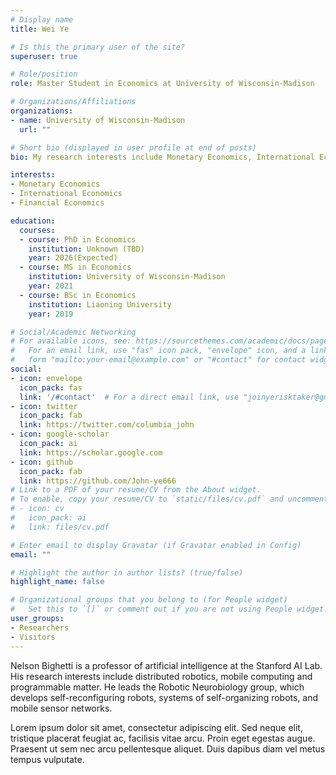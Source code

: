 ```yaml
---
# Display name
title: Wei Ye

# Is this the primary user of the site?
superuser: true

# Role/position
role: Master Student in Economics at University of Wisconsin-Madison

# Organizations/Affiliations
organizations:
- name: University of Wisconsin-Madison
  url: ""

# Short bio (displayed in user profile at end of posts)
bio: My research interests include Monetary Economics, International Economics, and Search Theory.

interests:
- Monetary Economics
- International Economics
- Financial Economics

education:
  courses:
  - course: PhD in Economics
    institution: Unknown (TBD)
    year: 2026(Expected)
  - course: MS in Economics
    institution: University of Wisconsin-Madison
    year: 2021
  - course: BSc in Economics
    institution: Liaoning University
    year: 2019

# Social/Academic Networking
# For available icons, see: https://sourcethemes.com/academic/docs/page-builder/#icons
#   For an email link, use "fas" icon pack, "envelope" icon, and a link in the
#   form "mailto:your-email@example.com" or "#contact" for contact widget.
social:
- icon: envelope
  icon_pack: fas
  link: '/#contact'  # For a direct email link, use "joinyerisktaker@gmail.com".
- icon: twitter
  icon_pack: fab
  link: https://twitter.com/columbia_john
- icon: google-scholar
  icon_pack: ai
  link: https://scholar.google.com
- icon: github
  icon_pack: fab
  link: https://github.com/John-ye666
# Link to a PDF of your resume/CV from the About widget.
# To enable, copy your resume/CV to `static/files/cv.pdf` and uncomment the lines below.
# - icon: cv
#   icon_pack: ai
#   link: files/cv.pdf

# Enter email to display Gravatar (if Gravatar enabled in Config)
email: ""

# Highlight the author in author lists? (true/false)
highlight_name: false

# Organizational groups that you belong to (for People widget)
#   Set this to `[]` or comment out if you are not using People widget.
user_groups:
- Researchers
- Visitors
---
```


Nelson Bighetti is a professor of artificial intelligence at the Stanford AI Lab. His research interests include distributed robotics, mobile computing and programmable matter. He leads the Robotic Neurobiology group, which develops self-reconfiguring robots, systems of self-organizing robots, and mobile sensor networks.

Lorem ipsum dolor sit amet, consectetur adipiscing elit. Sed neque elit, tristique placerat feugiat ac, facilisis vitae arcu. Proin eget egestas augue. Praesent ut sem nec arcu pellentesque aliquet. Duis dapibus diam vel metus tempus vulputate.
